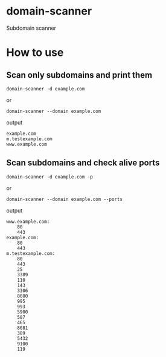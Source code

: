 # domain-scanner
Subdomain scanner

# How to use
## Scan only subdomains and print them
```shell
domain-scanner -d example.com
```
or
```shell
domain-scanner --domain example.com
```
output
```shell
example.com
m.testexample.com
www.example.com
```

## Scan subdomains and check alive ports
```shell
domain-scanner -d example.com -p
```
or
```shell
domain-scanner --domain example.com --ports
```
output
```shell
www.example.com:
    80
    443
example.com:
    80
    443
m.testexample.com:
    80
    443
    25
    3389
    110
    143
    3306
    8080
    995
    993
    5900
    587
    465
    8081
    389
    5432
    9100
    119
```